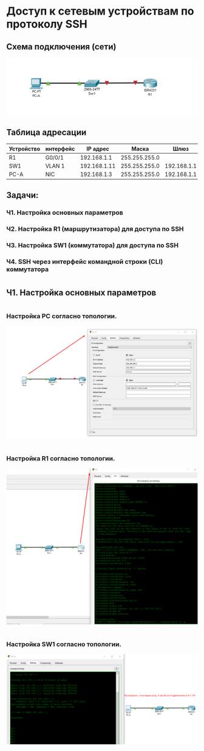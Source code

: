 # Доступ к сетевым устройствам по протоколу SSH

## Схема подключения (сети)

![](https://github.com/Grotemast/STUDIES/blob/main/DZ%205%20(12)%20(SSH)/DZ%205%20(JPG)/Screenshot_5.1.png)

## Таблица адресации
 | Устройство | интерфейс |   IP адрес     |      Маска      |     Шлюз     |
 |------------|-----------|----------------|-----------------|--------------|
 |     R1     |   G0/0/1  |  192.168.1.1   |  255.255.255.0  |              |
 |     SW1    |   VLAN 1  |  192.168.1.11  |  255.255.255.0  | 192.168.1.1  |
 |    PC-A    |     NIC   |  192.168.1.3   |  255.255.255.0  | 192.168.1.1  |

## Задачи:
### Ч1. Настройка основных параметров
### Ч2. Настройка R1 (маршрутизатора) для доступа по SSH    
### Ч3. Настройка SW1 (коммутатора) для доступа по SSH
### Ч4. SSH через интерфейс командной строки (CLI) коммутатора  

 #
 
## Ч1. Настройка основных параметров 
#
### Настройка PC согласно топологии.
![](https://github.com/Grotemast/STUDIES/blob/main/DZ%205%20(12)%20(SSH)/DZ%205%20(JPG)/Screenshot_5.2.png)
#
### Настройка R1 согласно топологии.
![](https://github.com/Grotemast/STUDIES/blob/main/DZ%205%20(12)%20(SSH)/DZ%205%20(JPG)/Screenshot_5.3.png)
#
### Настройка SW1 согласно топологии.
![](https://github.com/Grotemast/STUDIES/blob/main/DZ%205%20(12)%20(SSH)/DZ%205%20(JPG)/Screenshot_5.4.png)
